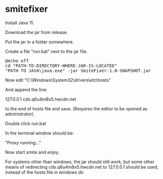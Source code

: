 # smitefixer

Install Java 11.

Download the jar from release.

Put the jar in a folder somewhere.

Create a file "run.bat" next to the jar file.

<pre>
@echo off
cd "PATH-TO-DIRECTORY-WHERE-JAR-IS-LOCATED"
"PATH TO JAVA\java.exe" -jar SmiteFixer-1.0-SNAPSHOT.jar
</pre>

Now edit "C:\Windows\System32\drivers\etc\hosts"

And append the line:

127.0.0.1 cds.q6u4m8x5.hwcdn.net

to the end of hosts file and save. (Requires the editor to be opened as administrator)

Double click run.bat

In the terminal window should be:

"Proxy running..."

Now start smite and enjoy.

For systems other than windows, the jar should still work, but some other means of redirecting
cds.q6u4m8x5.hwcdn.net to 127.0.0.1 should be used, instead of the hosts file in windows dir.
